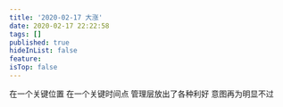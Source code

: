 ```yaml
---
title: '2020-02-17 大涨'
date: 2020-02-17 22:22:58
tags: []
published: true
hideInList: false
feature: 
isTop: false
---
```

在一个关键位置
在一个关键时间点
管理层放出了各种利好
意图再为明显不过
<!-- more -->
